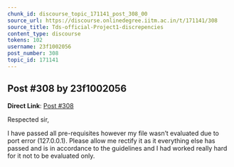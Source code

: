 ```yaml
---
chunk_id: discourse_topic_171141_post_308_00
source_url: https://discourse.onlinedegree.iitm.ac.in/t/171141/308
source_title: Tds-official-Project1-discrepencies
content_type: discourse
tokens: 102
username: 23f1002056
post_number: 308
topic_id: 171141
---
```


## Post #308 by 23f1002056

**Direct Link**: [Post #308](https://discourse.onlinedegree.iitm.ac.in/t/171141/308)

Respected sir,

I have passed all pre-requisites however my file wasn’t evaluated due to port error (127.0.0.1). Please allow me rectify it as it everything else has passed and is in accordance to the guidelines and I had worked really hard for it not to be evaluated only.
